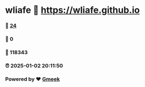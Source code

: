 # wliafe :link: https://wliafe.github.io 
### :page_facing_up: [24](https://wliafe.github.io/tag.html) 
### :speech_balloon: 0 
### :hibiscus: 118343 
### :alarm_clock: 2025-01-02 20:11:50 
### Powered by :heart: [Gmeek](https://github.com/Meekdai/Gmeek)
